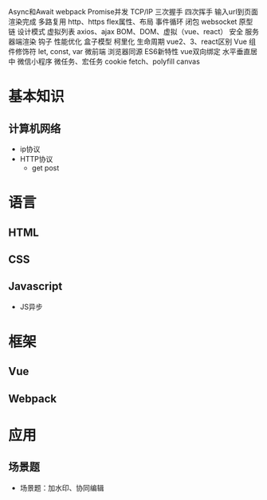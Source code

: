
Async和Await
webpack
Promise并发
TCP/IP
三次握手 四次挥手
输入url到页面渲染完成
多路复用
http、https
flex属性、布局
事件循环
闭包
websocket
原型链
设计模式
虚拟列表
axios、ajax
BOM、DOM、虚拟（vue、react）
安全
服务器端渲染
钩子
性能优化
盒子模型
柯里化
生命周期
vue2、3、react区别
Vue 组件修饰符
let, const, var
微前端
浏览器同源
ES6新特性
vue双向绑定
水平垂直居中
微信小程序
微任务、宏任务
cookie
fetch、polyfill
canvas


# 基本知识
## 计算机网络
- ip协议
- HTTP协议
  - get post

# 语言
## HTML
## CSS
## Javascript
- JS异步

# 框架
## Vue
## Webpack

# 应用
## 场景题
- 场景题：加水印、协同编辑